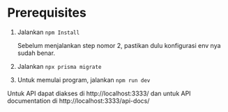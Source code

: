 # Prerequisites

1. Jalankan `npm Install`

   Sebelum menjalankan step nomor 2, pastikan dulu konfigurasi env nya sudah benar.

2. Jalankan `npx prisma migrate`

3. Untuk memulai program, jalankan `npm run dev`

Untuk API dapat diakses di http://localhost:3333/ dan untuk API documentation di http://localhost:3333/api-docs/

